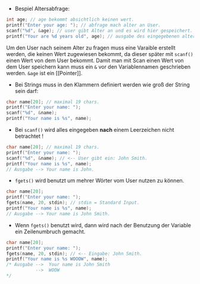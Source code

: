 - Bespiel Altersabfrage:
```C
int age; // age bekommt absichtlich keinen wert.
printf("Enter your age: "); // abfrage mach alter an User.
scanf("%d", &age); // user gibt Alter an und es wird hier gespeichert.
printf("Your are %d years old", age); // ausgabe des eingegebenen alters.
```
Um den User nach seinem Alter zu fragen muss eine Varaible erstellt werden, die keinen Wert zugewiesen bekommt, da dieser später mit `scanf()` einen Wert von dem User bekommt. Damit man mit Scan einen Wert von dem User speichern kann muss ein `&` vor den Variablennamen geschrieben werden. `&age` ist ein [[Pointer]].
- Bei Strings muss in den Klammern definiert werden wie groß der String sein darf:
```C
char name[20]; // maximal 19 chars.
printf("Enter your name: ");
scanf("%d", &name);
printf("Your name is %s", name);
```
- Bei `scanf()` wird alles eingegeben **nach** einem Leerzeichen nicht betrachtet !
```C
char name[20]; // maximal 19 chars.
printf("Enter your name: ");
scanf("%d", &name);	// <-- User gibt ein: John Smith.
printf("Your name is %s", name);
// Ausgabe --> Your name is John.
```
- `fgets()` wird benutzt um mehrer Wörter vom User nutzen zu können.
```C
char name[20];
printf("Enter your name: ");
fgets(name, 20, stdin);	// stdin = Standard Input.
printf("Your name is %s", name);
// Ausgabe --> Your name is John Smith.
```
- Wenn `fgets()` benutzt wird, dann wird nach der Benutzung der Variable ein Zeilenumbruch gemacht. 
```C
char name[20];
printf("Enter your name: ");
fgets(name, 20, stdin);	// <-- Eingabe: John Smith.
printf("Your name is %s WOOOW", name);
/* Ausgabe --> 	Your name is John Smith
		   -->	WOOW
*/
```
